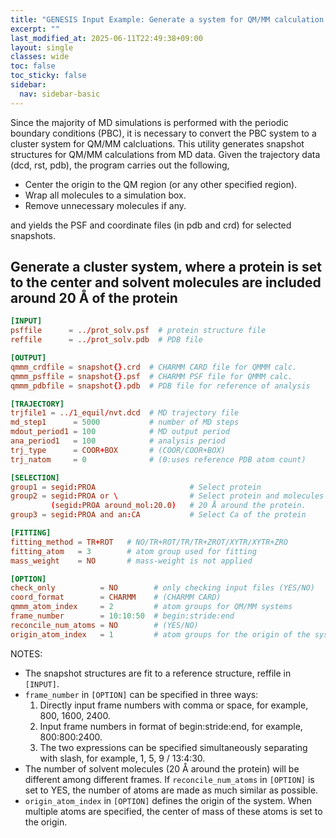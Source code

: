 ```yaml
---
title: "GENESIS Input Example: Generate a system for QM/MM calculation from MD data (`qmmm_generator`)"
excerpt: ""
last_modified_at: 2025-06-11T22:49:38+09:00
layout: single
classes: wide
toc: false
toc_sticky: false
sidebar:
  nav: sidebar-basic
---
```


Since the majority of MD simulations is performed with the periodic boundary
conditions (PBC), it is necessary to convert the PBC system to a cluster system
for QM/MM calcluations. This utility generates snapshot structures for QM/MM
calculations from MD data. Given the trajectory data (dcd, rst, pdb), the
program carries out the following,

- Center the origin to the QM region (or any other specified region).
- Wrap all molecules to a simulation box.
- Remove unnecessary molecules if any.

and yields the PSF and coordinate files (in pdb and crd) for selected snapshots.


## Generate a cluster system, where a protein is set to the center and solvent molecules are included around 20 Å of the protein

```toml
[INPUT]
psffile      = ../prot_solv.psf  # protein structure file
reffile      = ../prot_solv.pdb  # PDB file

[OUTPUT]
qmmm_crdfile = snapshot{}.crd  # CHARMM CARD file for QMMM calc.
qmmm_psffile = snapshot{}.psf  # CHARMM PSF file for QMMM calc.
qmmm_pdbfile = snapshot{}.pdb  # PDB file for reference of analysis

[TRAJECTORY]
trjfile1 = ../1_equil/nvt.dcd  # MD trajectory file
md_step1      = 5000           # number of MD steps
mdout_period1 = 100            # MD output period
ana_period1   = 100            # analysis period
trj_type      = COOR+BOX       # (COOR/COOR+BOX)
trj_natom     = 0              # (0:uses reference PDB atom count)

[SELECTION]
group1 = segid:PROA                     # Select protein
group2 = segid:PROA or \                # Select protein and molecules 
         (segid:PROA around_mol:20.0)   # 20 Å around the protein.
group3 = segid:PROA and an:CA           # Select Ca of the protein

[FITTING]
fitting_method = TR+ROT   # NO/TR+ROT/TR/TR+ZROT/XYTR/XYTR+ZRO
fitting_atom   = 3        # atom group used for fitting
mass_weight    = NO       # mass-weight is not applied

[OPTION]
check_only          = NO        # only checking input files (YES/NO)
coord_format        = CHARMM    # (CHARMM CARD)
qmmm_atom_index     = 2         # atom groups for QM/MM systems
frame_number        = 10:10:50  # begin:stride:end
reconcile_num_atoms = NO        # (YES/NO)
origin_atom_index   = 1         # atom groups for the origin of the system
```

NOTES:
- The snapshot structures are fit to a reference structure, reffile in `[INPUT]`.
- `frame_number` in `[OPTION]` can be specified in three ways:
  1. Directly input frame numbers with comma or space, for example, 800, 1600, 2400.
  2. Input frame numbers in format of begin:stride:end, for example, 800:800:2400.
  3. The two expressions can be specified simultaneously separating with slash, for example, 1, 5, 9 / 13:4:30.
- The number of solvent molecules (20 Å around the protein) will be different among different frames. If `reconcile_num_atoms` in `[OPTION]` is set to YES, the number of atoms are made as much similar as possible.
- `origin_atom_index` in `[OPTION]` defines the origin of the system. When multiple atoms are specified, the center of mass of these atoms is set to the origin.

